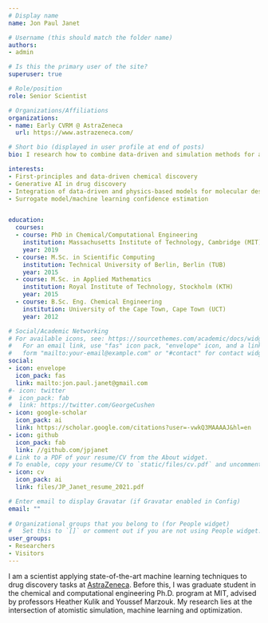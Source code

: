```yaml
---
# Display name
name: Jon Paul Janet

# Username (this should match the folder name)
authors:
- admin

# Is this the primary user of the site?
superuser: true

# Role/position
role: Senior Scientist

# Organizations/Affiliations
organizations:
- name: Early CVRM @ AstraZeneca
  url: https://www.astrazeneca.com/

# Short bio (displayed in user profile at end of posts)
bio: I research how to combine data-driven and simulation methods for atomistic systems.

interests:
- First-principles and data-driven chemical discovery
- Generative AI in drug discovery
- Integration of data-driven and physics-based models for molecular design
- Surrogate model/machine learning confidence estimation 


education:
  courses:
  - course: PhD in Chemical/Computational Engineering
    institution: Massachusetts Institute of Technology, Cambridge (MIT)
    year: 2019
  - course: M.Sc. in Scientific Computing
    institution: Technical University of Berlin, Berlin (TUB)
    year: 2015
  - course: M.Sc. in Applied Mathematics
    institution: Royal Institute of Technology, Stockholm (KTH)
    year: 2015
  - course: B.Sc. Eng. Chemical Engineering
    institution: University of the Cape Town, Cape Town (UCT)
    year: 2012

# Social/Academic Networking
# For available icons, see: https://sourcethemes.com/academic/docs/widgets/#icons
#   For an email link, use "fas" icon pack, "envelope" icon, and a link in the
#   form "mailto:your-email@example.com" or "#contact" for contact widget.
social:
- icon: envelope
  icon_pack: fas
  link: mailto:jon.paul.janet@gmail.com
#- icon: twitter
#  icon_pack: fab
#  link: https://twitter.com/GeorgeCushen
- icon: google-scholar
  icon_pack: ai
  link: https://scholar.google.com/citations?user=-vwkQ3MAAAAJ&hl=en
- icon: github
  icon_pack: fab
  link: //github.com/jpjanet
# Link to a PDF of your resume/CV from the About widget.
# To enable, copy your resume/CV to `static/files/cv.pdf` and uncomment the lines below.  
- icon: cv
  icon_pack: ai
  link: files/JP_Janet_resume_2021.pdf

# Enter email to display Gravatar (if Gravatar enabled in Config)
email: ""
  
# Organizational groups that you belong to (for People widget)
#   Set this to `[]` or comment out if you are not using People widget.  
user_groups:
- Researchers
- Visitors
---
```



I am a scientist applying state-of-the-art machine learning techniques to drug discovery tasks at [AstraZeneca](https://www.astrazeneca.com/). Before this, I was graduate student in the chemical and computational engineering Ph.D. program at MIT, advised by professors Heather Kulik and Youssef Marzouk. My research lies at the intersection of atomistic simulation, machine learning and optimization. 

